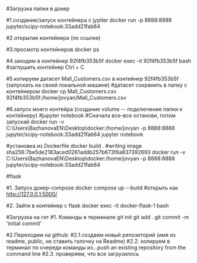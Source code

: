 #Загрузка папки в докер

#1.создание/запуск контейнера c jypiter
docker run -p 8888:8888 jupyter/scipy-notebook:33add21fab64

#2.открытие контейнера (по ссылке)

#3.просмотр контейнеров
docker ps

#4.заходим в контейнер 92f4fb353b5f
docker exec -it 92f4fb353b5f bash
#заглушить контейнер 
Ctrl + C

#5.копируем датасет Mall_Customers.csv в контейнер 92f4fb353b5f (запускать на своей локальной машине)
#датасет сохранить в папку с контейнером
docker cp Mall_Customers.csv 92f4fb353b5f:/home/jovyan/Mall_Customers.csv

#6.запуск моего контейра (создание volume -- подключение папки к контейнеру)
#jupyter notebook
#Сначала все-все останови, потом запускай
docker run -v C:\Users\BazhanovaEN\Desktop\docker:/home/jovyan -p 8888:8888 jupyter/scipy-notebook:33add21fab64 
jupyter notebook

#установка из Dockerfile
docker build .
#writing image sha256:7be5de2183aced0261addb257b673f6a837392693
docker run -v C:\Users\BazhanovaEN\Desktop\docker:/home/jovyan -p 8888:8888 jupyter/scipy-notebook:33add21fab64

#flask

#1. Запуск докер-compose
docker compose up --build 
#открыть как http://127.0.0.1:5000/

#2. Зайти в контейнер с flask
docker exec -it docker-flask-1 bash

#Загрузка на гит
#1. Команды в терминале
git init
git add .
git commit -m 'initial commit'

#2.Переходим на github:
#2.1.создаем новый репозиторий (имя из readme, public, не ставить галочку на Readme)
#2.2. копируем в терминал по очереди команды из...push an existing repository from the command line
#2.3. проверяем, что все загрузилось
